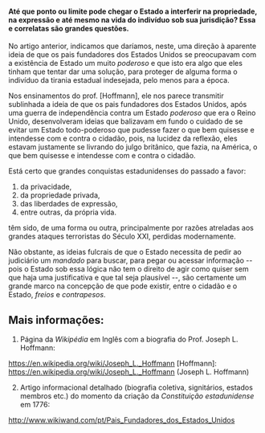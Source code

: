 
#### Até que ponto ou limite pode chegar o Estado a interferir na propriedade, na expressão e até mesmo na vida do indivíduo sob sua jurisdição? Essa e correlatas são grandes questões.

No artigo anterior, indicamos que daríamos, neste, uma direção à aparente ideia de que os pais fundadores dos Estados Unidos se preocupavam com a existência de Estado um muito _poderoso_ e que isto era algo que eles tinham que tentar dar uma solução, para proteger de alguma forma o indivíduo da tirania estadual indesejada, pelo menos para a época.

Nos ensinamentos do prof. [Hoffmann], ele nos parece transmitir sublinhada a ideia de que os pais fundadores dos Estados Unidos, após uma guerra de independência contra um Estado _poderoso_ que era o Reino Unido, desenvolveram ideias que balizavam em fundo o cuidado de se evitar um Estado todo-poderoso que pudesse fazer o que bem quisesse e intendesse com e contra o cidadão, pois, na lucidez da reflexão, eles estavam justamente se livrando do julgo britânico, que fazia, na América, o que bem quisesse e intendesse com e contra o cidadão.

Está certo que grandes conquistas estadunidenses do passado a favor:

1. da privacidade, 
2. da propriedade privada, 
3. das liberdades de expressão, 
4. entre outras, da própria vida.

têm sido, de uma forma ou outra, principalmente por razões atreladas aos grandes ataques terroristas do Século XXI, perdidas modernamente.

Não obstante, as ideias fulcrais de que o Estado necessita de pedir ao judiciário um _mandado_ para buscar, para pegar ou acessar informação -- pois o Estado sob essa lógica não tem o direito de agir como quiser sem que haja uma justificativa e que tal seja plausível --, são certamente um grande marco na concepção de que pode existir, entre o cidadão e o Estado, *freios* e *contrapesos*.


Mais informações:
-----------------

1) Página da _Wikipédia_ em Inglês com a biografia do Prof. Joseph L. Hoffmann:

https://en.wikipedia.org/wiki/Joseph_L._Hoffmann
[Hoffmann]: https://en.wikipedia.org/wiki/Joseph_L._Hoffmann (Joseph L. Hoffmann)

2) Artigo informacional detalhado (biografia coletiva, signitários, estados membros etc.) do momento da criação da _Constituição estadunidense_ em 1776:

http://www.wikiwand.com/pt/Pais_Fundadores_dos_Estados_Unidos
